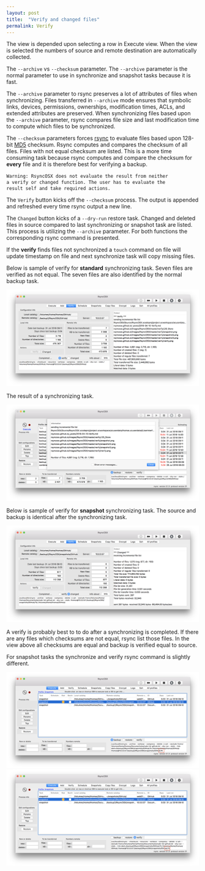 ```yaml
---
layout: post
title:  "Verify and changed files"
permalink: Verify
---
```

The view is depended upon selecting a row in Execute view. When the view is selected the numbers of source and remote destination are automatically collected.

The `--archive` vs `--checksum` parameter. The `--archive` parameter is the normal parameter to use in synchronize and snapshot tasks because it is fast.

The `--archive` parameter to rsync preserves a lot of attributes of files when synchronizing. Files transferred in `--archive` mode ensures that symbolic links, devices, permissions, ownerships, modification times, ACLs, and extended attributes are preserved. When synchronizing files based upon the `--archive` parameter, rsync compares file size and last modification time to compute which files to be synchronized.

The `--checksum` parameters forces [rsync](https://en.wikipedia.org/wiki/Rsync) to evaluate files based upon 128-bit [MD5](https://en.wikipedia.org/wiki/MD5) checksum. Rsync computes and compares the checksum of all files. Files with not equal checksum are listed. This is a more time consuming task because rsync computes and compare the checksum for **every** file and it is therefore best for verifying a backup.

```
Warning: RsyncOSX does not evaluate the result from neither
a verify or changed function. The user has to evaluate the
result self and take required actions.
```

The `Verify` button kicks off the `--checksum` process. The output is appended and refreshed every time rsync output a new line.

The `Changed` button kicks of a `--dry-run` restore task. Changed and deleted files in source compared to last synchronizing or snapshot task are listed. This process is utilizing the `--archive` parameter. For both functions the corresponding rsync command is presented.

If the **verify** finds files not synchronized a `touch` command on file will update timestamp on file and next synchronize task will copy missing files.

Below is sample of verify for **standard** synchronizing task. Seven files are verified as not equal. The seven files are also identified by the normal backup task.

![](/images/RsyncOSX/master/verify/verify.png)

The result of a synchronizing task.

![](/images/RsyncOSX/master/verify/verify2.png)

Below is sample of verify for **snapshot** synchronizing task. The source and backup is identical after the synchronizing task.

![](/images/RsyncOSX/master/verify/snapshot.png)

A verify is probably best to to do after a synchronizing is completed. If there are any files which checksums are not equal, rsync list those files. In the view above all checksums are equal and backup is verified equal to source.

For snapshot tasks the synchronize and verify rsync command is slightly different.

![](/images/RsyncOSX/master/verify/snapshot2.png)
![](/images/RsyncOSX/master/verify/snapshot3.png)
